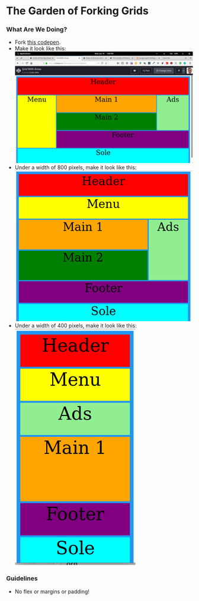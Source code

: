# The Garden of Forking Grids

### What Are We Doing?

* Fork [this codepen](https://codepen.io/abbreviatedman/pen/JQbrdm?editors=1100).
* Make it look like this: ![desktop layout](./desktop.png)
* Under a width of 800 pixels, make it look like this: ![tablet layout](./tablet.png)
* Under a width of 400 pixels, make it look like this: ![mobile layout](./mobile.png)


### Guidelines

* No flex or margins or padding!